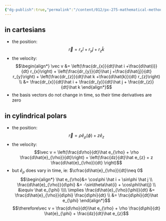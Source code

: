 ```yaml
---
{"dg-publish":true,"permalink":"/content/012/px-275-mathematical-methods/term-1/b-coordinate-systems-and-integration/b1-coordinate-systems/px-275-b1d-time-derivatives/","noteIcon":"1","created":"2024-11-25T10:50:32.000+00:00","updated":"2025-02-05T12:34:03.178+00:00"}
---
```


## in cartesians
- the position:
$$\vec r = r_{x}\hat i + r_{y}\hat j + r_{z}\hat k$$
- the velocity: 
$$\begin{align*}
	\vec v &= \left(\frac{dr_{x}}{dt}\hat i +\frac{d\hat{i}}{dt} r_{x}\right) + \left(\frac{dr_{y}}{dt}\hat j +\frac{d\hat{j}}{dt} r_{y}\right) + \left(\frac{dr_{z}}{dt}\hat k +\frac{d\hat{k}}{dt} r_{z}\right) \\
	&= \frac{dr_{x}}{dt}\hat i + \frac{dr_{y}}{dt}\hat j + \frac{dr_{z}}{dt}\hat k
\end{align*}$$
- the basis vectors do not change in time, so their time derivatives are zero
## in cylindrical polars
- the position:
$$\vec r = \rho \hat e_\rho(\phi) + z \hat e_{z}$$
- the velocity: 
$$\vec v = \left(\frac{d\rho}{dt}\hat e_{\rho} + \rho \frac{d\hat{e}_{\rho}}{dt}\right) + \left(\frac{dz}{dt}\hat e_{z} + z \frac{d\hat{e}_{\rho}}{dt} \right)$$
- but $\hat e_{\rho}$ does vary in time, ie: $\cfrac{d\hat{e}_{\rho}}{dt}\neq 0$ 
$$\begin{align*}
	\hat e_{\rho}&= \cos\phi \hat i + \sin\phi \hat j \\
	\frac{d\hat{e}_{\rho}}{d\phi} &=  -\sin\theta\hat{i} + \cos\phi\hat{j} \\ 
	&\equiv \hat e_{\phi} \\\\
	\implies \frac{d\hat{e}_{\rho}(\phi)}{dt} &= \frac{d\hat{e}_{\rho}}{d\phi} \frac{d\phi}{dt} \\
	&= \frac{d\phi}{dt}\hat e_{\phi}
\end{align*}$$
$$\therefore\vec v = \frac{d\rho}{dt}\hat e_{\rho} + \rho \frac{d\phi}{dt} \hat{e}_{\phi} + \frac{dz}{dt}\hat e_{z}$$
